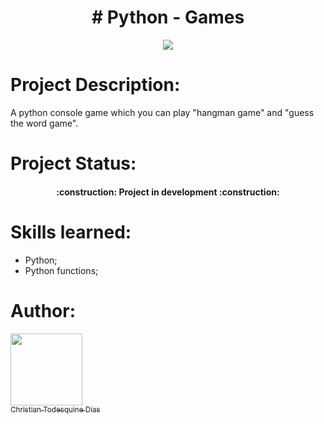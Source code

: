 <h1 align="center" ># Python - Games</h1>
<p align="center">
  <img src="http://img.shields.io/static/v1?label=STATUS&message=EM%20DESENVOLVIMENTO&color=GREEN&style=for-the-badge"/>
</p>

# Project Description:

A python console game which you can play "hangman game" and "guess the word game".

# Project Status:

<h4 align="center"> 
    :construction:  Project in development  :construction:
</h4>

# Skills learned:
* Python;
* Python functions;

# Author:

[<img src="https://avatars.githubusercontent.com/u/46171944?v=4" width=115><br><sub>Christian Todesquine Dias</sub>](https://github.com/td-chris)

